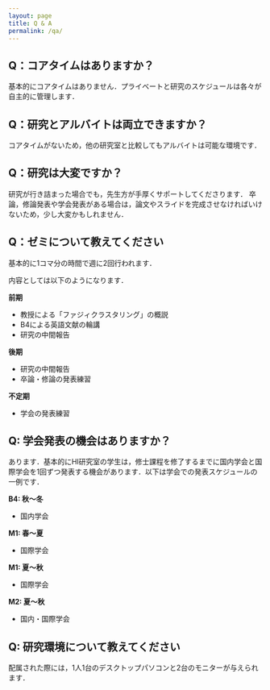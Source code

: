 ```yaml
---
layout: page
title: Q & A
permalink: /qa/
---
```

## **Q：コアタイムはありますか？**
基本的にコアタイムはありません．プライベートと研究のスケジュールは各々が自主的に管理します．

## **Q：研究とアルバイトは両立できますか？**
コアタイムがないため，他の研究室と比較してもアルバイトは可能な環境です．

## **Q：研究は大変ですか？**
研究が行き詰まった場合でも，先生方が手厚くサポートしてくださります．
卒論，修論発表や学会発表がある場合は，論文やスライドを完成させなければいけないため，少し大変かもしれません．

## **Q：ゼミについて教えてください**
基本的に1コマ分の時間で週に2回行われます．


内容としては以下のようになります．

**前期**

- 教授による「ファジィクラスタリング」の概説
- B4による英語文献の輪講
- 研究の中間報告

**後期**
- 研究の中間報告
- 卒論・修論の発表練習

**不定期**
- 学会の発表練習


## **Q: 学会発表の機会はありますか？**
あります．基本的にHI研究室の学生は，修士課程を修了するまでに国内学会と国際学会を1回ずつ発表する機会があります．以下は学会での発表スケジュールの一例です．

**B4: 秋～冬**
- 国内学会

**M1: 春～夏**
- 国際学会

**M1: 夏～秋**
- 国際学会

**M2: 夏～秋**
- 国内・国際学会

## **Q: 研究環境について教えてください**
配属された際には，1人1台のデスクトップパソコンと2台のモニターが与えられます．

